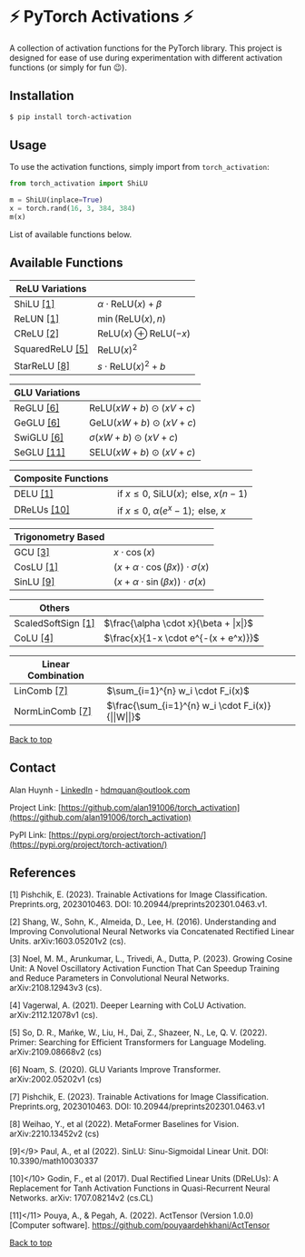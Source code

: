 # :zap: PyTorch Activations :zap:

A collection of activation functions for the PyTorch library. This project is designed for ease of use during experimentation with different activation functions (or simply for fun :wink:). 


## Installation

```bash
$ pip install torch-activation
```

## Usage

To use the activation functions, simply import from `torch_activation`:

```python
from torch_activation import ShiLU

m = ShiLU(inplace=True)
x = torch.rand(16, 3, 384, 384)
m(x)
```

List of available functions below.


## Available Functions

| **ReLU Variations** ||
|-|-|
| ShiLU [[1]](#1) | $\alpha \cdot \text{ReLU}(x) + \beta$ |
| ReLUN [[1]](#1) | $\min(\text{ReLU}(x), n)$ |
| CReLU [[2]](#2) | $\text{ReLU}(x) \oplus \text{ReLU}(-x)$ |
| SquaredReLU [[5]](#5) | $\text{ReLU}(x)^2$ |
| StarReLU [[8]](#8) | $s \cdot \text{ReLU}(x)^2 + b$ |

| **GLU Variations** ||
|-|-|
| ReGLU [[6]](#6) | $\text{ReLU} (xW + b) \odot (xV + c)$ |
| GeGLU [[6]](#6) | $\text{GeLU} (xW + b) \odot (xV + c)$ |
| SwiGLU [[6]](#6) | $\sigma (xW + b) \odot (xV + c)$ |
| SeGLU [[11]](#11) | $\text{SELU} (xW + b) \odot (xV + c)$ |

| **Composite Functions** ||
|-|-|
| DELU [[1]](#1) | $\text{if }  x \leqslant 0 \text{, SiLU}(x); \text{ else, } x(n-1)$ |
| DReLUs [[10]](#10) | $\text{if }  x \leqslant 0 \text{, } \alpha (e ^ x -1); \text{ else, }  x$ |

| **Trigonometry Based** ||
|-|-|
| GCU [[3]](#3) | $x \cdot \cos(x)$ |
| CosLU [[1]](#1) | $(x + \alpha \cdot \cos(\beta x)) \cdot \sigma(x)$ |
| SinLU [[9]](#9)| $(x + \alpha \cdot \sin (\beta x)) \cdot \sigma (x)$ |

| **Others** ||
|-|-|
| ScaledSoftSign [[1]](#1) | $\frac{\alpha \cdot x}{\beta + \|x\|}$ |
| CoLU [[4]](#4) | $\frac{x}{1-x \cdot e^{-(x + e^x)}}$ |

| **Linear Combination** ||
|-|-|
| LinComb [[7]](#7) | $\sum_{i=1}^{n} w_i \cdot F_i(x)$ |
| NormLinComb [[7]](#7) | $\frac{\sum_{i=1}^{n} w_i \cdot F_i(x)}{\|\|W\|\|}$ |

[Back to top](#Installation)

## Contact

Alan Huynh - [LinkedIn](https://www.linkedin.com/in/alan-huynh-64b357194/) - hdmquan@outlook.com

Project Link: [https://github.com/alan191006/torch_activation](https://github.com/alan191006/torch_activation)

PyPI Link: [https://pypi.org/project/torch-activation/](https://pypi.org/project/torch-activation/)


## References
<a id="1">[1]</a>
Pishchik, E. (2023). Trainable Activations for Image Classification. Preprints.org, 2023010463. DOI: 10.20944/preprints202301.0463.v1.

<a id="2">[2]</a>
Shang, W., Sohn, K., Almeida, D., Lee, H. (2016). Understanding and Improving Convolutional Neural Networks via Concatenated Rectified Linear Units. arXiv:1603.05201v2 (cs).

<a id="3">[3]</a>
Noel, M. M., Arunkumar, L., Trivedi, A., Dutta, P. (2023). Growing Cosine Unit: A Novel Oscillatory Activation Function That Can Speedup Training and Reduce Parameters in Convolutional Neural Networks. arXiv:2108.12943v3 (cs).

<a id="4">[4]</a>
Vagerwal, A. (2021). Deeper Learning with CoLU Activation. arXiv:2112.12078v1 (cs).

<a id="5">[5]</a>
So, D. R., Mańke, W., Liu, H., Dai, Z., Shazeer, N., Le, Q. V. (2022). Primer: Searching for Efficient Transformers for Language Modeling. arXiv:2109.08668v2 (cs)

<a id="6">[6]</a>
Noam, S. (2020). GLU Variants Improve Transformer. arXiv:2002.05202v1 (cs)

<a id="7">[7]</a>
Pishchik, E. (2023). Trainable Activations for Image Classification. Preprints.org, 2023010463. DOI: 10.20944/preprints202301.0463.v1

<a id="8">[8]</a>
Weihao, Y., et al (2022). MetaFormer Baselines for Vision. arXiv:2210.13452v2 (cs)

<a id="9">[9]</9>
Paul, A., et al (2022). SinLU: Sinu-Sigmoidal Linear Unit. DOI: 10.3390/math10030337

<a id="10">[10]</10>
Godin, F., et al (2017). Dual Rectified Linear Units (DReLUs): A Replacement for Tanh Activation Functions in Quasi-Recurrent Neural Networks. arXiv: 1707.08214v2 (cs.CL)

<a id="11">[11]</11>
Pouya, A., & Pegah, A. (2022). ActTensor (Version 1.0.0) [Computer software]. https://github.com/pouyaardehkhani/ActTensor

[Back to top](#Installation)